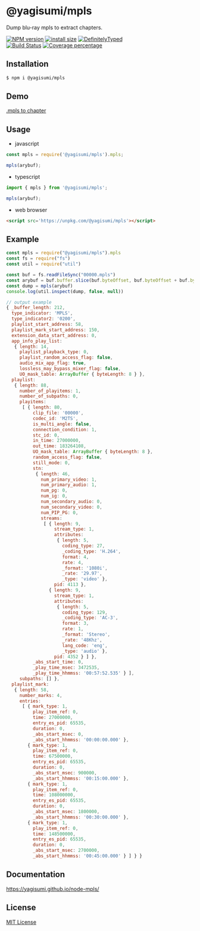 # @yagisumi/mpls

Dump blu-ray mpls to extract chapters.

[![NPM version][npm-image]][npm-url] [![install size][packagephobia-image]][packagephobia-url] [![DefinitelyTyped][dts-image]][dts-url]  
[![Build Status][travis-image]][travis-url] [![Coverage percentage][coveralls-image]][coveralls-url]

## Installation

```sh
$ npm i @yagisumi/mpls
```

## Demo

[.mpls to chapter](https://mpls-to-chapter.netlify.com/)

## Usage

- javascript

```js
const mpls = require('@yagisumi/mpls').mpls;

mpls(arybuf);
```

- typescript

```ts
import { mpls } from '@yagisumi/mpls';

mpls(arybuf);
```

- web browser

```html
<script src='https://unpkg.com/@yagisumi/mpls'></script>
```

## Example

```js
const mpls = require("@yagisumi/mpls").mpls
const fs = require("fs")
const util = require("util")

const buf = fs.readFileSync("00000.mpls")
const arybuf = buf.buffer.slice(buf.byteOffset, buf.byteOffset + buf.byteLength)
const dump = mpls(arybuf)
console.log(util.inspect(dump, false, null))

// output example
{ _buffer_length: 212,
  type_indicator: 'MPLS',
  type_indicator2: '0200',
  playlist_start_address: 58,
  playlist_mark_start_address: 150,
  extension_data_start_address: 0,
  app_info_play_list:
   { length: 14,
     playlist_playback_type: 0,
     playlist_random_access_flag: false,
     audio_mix_app_flag: true,
     lossless_may_bypass_mixer_flag: false,
     UO_mask_table: ArrayBuffer { byteLength: 8 } },
  playlist:
   { length: 88,
     number_of_playitems: 1,
     number_of_subpaths: 0,
     playitems:
      [ { length: 80,
          clip_file: '00000',
          codec_id: 'M2TS',
          is_multi_angle: false,
          connection_condition: 1,
          stc_id: 0,
          in_time: 27000000,
          out_time: 183264108,
          UO_mask_table: ArrayBuffer { byteLength: 8 },
          random_access_flag: false,
          still_mode: 0,
          stn:
           { length: 46,
             num_primary_video: 1,
             num_primary_audio: 1,
             num_pg: 0,
             num_ig: 0,
             num_secondary_audio: 0,
             num_secondary_video: 0,
             num_PIP_PG: 0,
             streams:
              [ { length: 9,
                  stream_type: 1,
                  attributes:
                   { length: 5,
                     coding_type: 27,
                     _coding_type: 'H.264',
                     format: 4,
                     rate: 4,
                     _format: '1080i',
                     _rate: '29.97',
                     _type: 'video' },
                  pid: 4113 },
                { length: 9,
                  stream_type: 1,
                  attributes:
                   { length: 5,
                     coding_type: 129,
                     _coding_type: 'AC-3',
                     format: 3,
                     rate: 1,
                     _format: 'Stereo',
                     _rate: '48Khz',
                     lang_code: 'eng',
                     _type: 'audio' },
                  pid: 4352 } ] },
          _abs_start_time: 0,
          _play_time_msec: 3472535,
          _play_time_hhmmss: '00:57:52.535' } ],
     subpaths: [] },
  playlist_mark:
   { length: 58,
     number_marks: 4,
     entries:
      [ { mark_type: 1,
          play_item_ref: 0,
          time: 27000000,
          entry_es_pid: 65535,
          duration: 0,
          _abs_start_msec: 0,
          _abs_start_hhmmss: '00:00:00.000' },
        { mark_type: 1,
          play_item_ref: 0,
          time: 67500000,
          entry_es_pid: 65535,
          duration: 0,
          _abs_start_msec: 900000,
          _abs_start_hhmmss: '00:15:00.000' },
        { mark_type: 1,
          play_item_ref: 0,
          time: 108000000,
          entry_es_pid: 65535,
          duration: 0,
          _abs_start_msec: 1800000,
          _abs_start_hhmmss: '00:30:00.000' },
        { mark_type: 1,
          play_item_ref: 0,
          time: 148500000,
          entry_es_pid: 65535,
          duration: 0,
          _abs_start_msec: 2700000,
          _abs_start_hhmmss: '00:45:00.000' } ] } }
```

## Documentation

https://yagisumi.github.io/node-mpls/

## License

[MIT License](https://opensource.org/licenses/MIT)

[npm-image]: https://img.shields.io/npm/v/@yagisumi/mpls.svg?style=flat-square
[npm-url]: https://npmjs.org/package/@yagisumi/mpls
[packagephobia-image]: https://flat.badgen.net/packagephobia/install/@yagisumi/mpls
[packagephobia-url]: https://packagephobia.now.sh/result?p=@yagisumi/mpls
[travis-image]: https://img.shields.io/travis/yagisumi/node-mpls.svg?style=flat-square
[travis-url]: https://travis-ci.org/yagisumi/node-mpls
[coveralls-image]: https://img.shields.io/coveralls/yagisumi/node-mpls.svg?style=flat-square
[coveralls-url]: https://coveralls.io/github/yagisumi/node-mpls?branch=master
[dts-image]: https://img.shields.io/badge/DefinitelyTyped-.d.ts-blue.svg?style=flat-square
[dts-url]: http://definitelytyped.org
